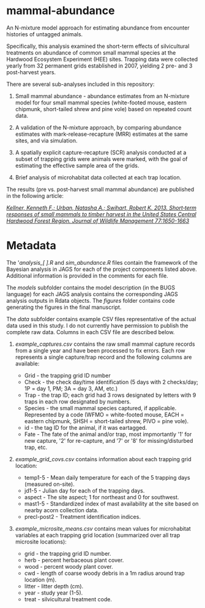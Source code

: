 mammal-abundance
====================

An N-mixture model approach for estimating abundance from encounter histories of untagged animals.

Specifically, this analysis examined the short-term effects of silvicultural treatments on abundance of common small mammal species at the Hardwood Ecosystem Experiment (HEE) sites. Trapping data were collected yearly from 32 permanent grids established in 2007, yielding 2 pre- and 3 post-harvest years.

There are several sub-analyses included in this repository:

1. Small mammal abundance - abundance estimates from an N-mixture model for four small mammal species (white-footed mouse, eastern chipmunk, short-tailed shrew and pine vole) based on repeated count data.

2. A validation of the N-mixture approach, by comparing abundance estimates with mark-release-recapture (MRR) estimates at the same sites, and via simulation.

3. A spatially explicit capture-recapture (SCR) analysis conducted at a subset of trapping grids were animals were marked, with the goal of estimating the effective sample area of the grids.

4. Brief analysis of microhabitat data collected at each trap location.

The results (pre vs. post-harvest small mammal abundance) are published in the following article:

[*Kellner, Kenneth F.; Urban, Natasha A.; Swihart, Robert K. 2013. Short‐term responses of small mammals to timber harvest in the United States Central Hardwood Forest Region. Journal of Wildlife Management 77:1650-1663*](http://onlinelibrary.wiley.com/doi/10.1002/jwmg.613/full)

Metadata
====================

The '*analysis_[ ].R* and *sim_abundance.R* files contain the framework of the Bayesian analysis in JAGS for each of the project components listed above. Additional information is provided in the comments for each file.

The *models* subfolder contains the model description (in the BUGS language) for each JAGS analysis contains the corresponding JAGS analysis outputs in Rdata objects. The *figures* folder contains code generating the figures in the final manuscript.

The *data* subfolder contains example CSV files representative of the actual data used in this study. I do not currently have permission to publish the complete raw data. Columns in each CSV file are described below.

1.  *example_captures.csv* contains the raw small mammal capture records from a single year and have been processed to fix errors. Each row represents a single capture/trap record and the following columns are available:  
    -  Grid - the trapping grid ID number
    -  Check - the check day/time identification (5 days with 2 checks/day; 1P = day 1, PM; 3A = day 3, AM, etc.)
    -  Trap - the trap ID; each grid had 3 rows designated by letters with 9 traps in each row designated by numbers.
    -  Species - the small mammal species captured, if applicable. Represented by a code (WFMO = white-footed mouse, EACH = eastern chipmunk, SHSH = short-tailed shrew, PIVO = pine vole).
    -  id - the tag ID for the animal, if it was eartagged.
    -  Fate - The fate of the animal and/or trap, most impmortantly '1' for new capture, '2' for re-capture, and '7' or '8' for missing/disturbed trap, etc.

2.  *example_grid_covs.csv* contains information about each trapping grid location:
    -  temp1-5 - Mean daily temperature for each of the 5 trapping days (measured on-site).
    -  jd1-5 - Julian day for each of the trapping days.
    -  aspect - The site aspect; 1 for northeast and 0 for southwest.
    -  mast1-5 - Standardized index of mast availability at the site based on nearby acorn collection data.
    -  precl-post2 - Treatment identification indices.

3.  *example_microsite_means.csv* contains mean values for microhabitat variables at each trapping grid location (summarized over all trap microsite locations):
    -  grid - the trapping grid ID number.
    -  herb - percent herbaceous plant cover.
    -  wood - percent woody plant cover.
    -  cwd - length of coarse woody debris in a 1m radius around trap location (m).
    -  litter - litter depth (cm).
    -  year - study year (1-5).
    -  treat - silvicultural treatment code.


